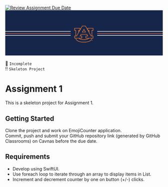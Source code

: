 [![Review Assignment Due Date](https://classroom.github.com/assets/deadline-readme-button-24ddc0f5d75046c5622901739e7c5dd533143b0c8e959d652212380cedb1ea36.svg)](https://classroom.github.com/a/xkH7XbkY)
![alt text](https://github.com/CPSC-5340/Assignment1/blob/main/Docs/banner_au.png?raw=true)


:stop_sign: `Incomplete` <br/>
:bangbang: `Skeleton Project`

# Assignment 1

This is a skeleton project for Assignment 1.

## Getting Started

Clone the project and work on EmojiCounter application. <br/>
Commit, push and submit your GitHub repository link (generated by GitHub Classrooms) on Cavnas before the due date.

## Requirements

- Develop using SwiftUI.
- Use foreach loop to iterate through an array to display items in List. 
- Increment and decrement counter by one on button (+/-) clicks.

